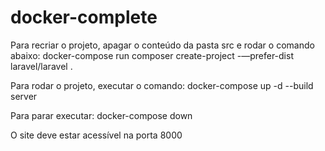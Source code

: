 # docker-complete

Para recriar o projeto, apagar o conteúdo da pasta src e rodar o comando abaixo:
docker-compose run composer create-project -—prefer-dist laravel/laravel .  

Para rodar o projeto, executar o comando:
docker-compose up -d --build server

Para parar executar:
docker-compose down

O site deve estar acessível na porta 8000
